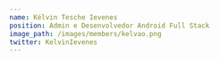 ```yaml
---
name: Kélvin Tesche Ievenes
position: Admin e Desenvolvedor Android Full Stack
image_path: /images/members/kelvao.png
twitter: KelvinIevenes
---
```


